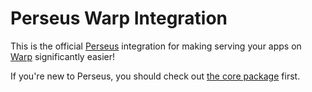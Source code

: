 # Perseus Warp Integration

This is the official [Perseus](https://github.com/arctic-hen7/perseus) integration for making serving your apps on [Warp](https://github.com/seanmonstar/warp) significantly easier!

If you're new to Perseus, you should check out [the core package](https://github.com/arctic-hen7/perseus) first.
